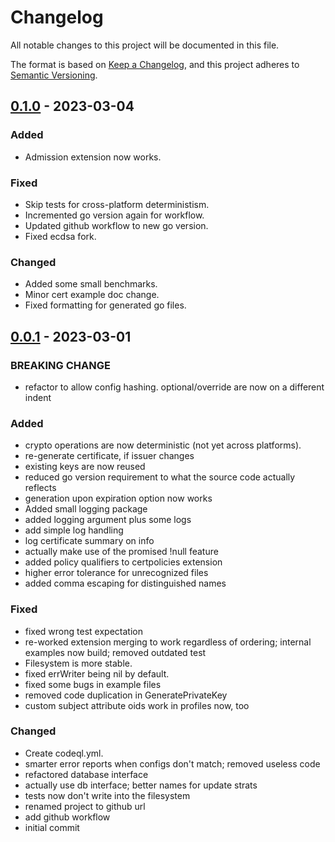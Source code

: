 # Changelog
All notable changes to this project will be documented in this file.

The format is based on [Keep a Changelog](https://keepachangelog.com/en/1.0.0/),
and this project adheres to [Semantic Versioning](https://semver.org/spec/v2.0.0.html).

## [0.1.0] - 2023-03-04
### Added
- Admission extension now works.

### Fixed
- Skip tests for cross-platform deterministism.
- Incremented go version again for workflow.
- Updated github workflow to new go version.
- Fixed ecdsa fork.

### Changed
- Added some small benchmarks.
- Minor cert example doc change.
- Fixed formatting for generated go files.

## [0.0.1] - 2023-03-01
### BREAKING CHANGE
- refactor to allow config hashing. optional/override are now on a different indent

### Added
- crypto operations are now deterministic (not yet across platforms).
- re-generate certificate, if issuer changes
- existing keys are now reused
- reduced go version requirement to what the source code actually reflects
- generation upon expiration option now works
- Added small logging package
- added logging argument plus some logs
- add simple log handling
- log certificate summary on info
- actually make use of the promised !null feature
- added policy qualifiers to certpolicies extension
- higher error tolerance for unrecognized files
- added comma escaping for distinguished names

### Fixed
- fixed wrong test expectation
- re-worked extension merging to work regardless of ordering; internal examples now build; removed outdated test
- Filesystem is more stable.
- fixed errWriter being nil by default.
- fixed some bugs in example files
- removed code duplication in GeneratePrivateKey
- custom subject attribute oids work in profiles now, too

### Changed
- Create codeql.yml.
- smarter error reports when configs don't match; removed useless code
- refactored database interface
- actually use db interface; better names for update strats
- tests now don't write into the filesystem
- renamed project to github url
- add github workflow
- initial commit

[Unreleased]: https://github.com/wokdav/gopki/compare/v0.1.0...HEAD
[0.1.0]: https://github.com/wokdav/gopki/compare/v0.0.1...v0.1.0
[0.0.1]: https://github.com/wokdav/gopki/releases/tag/v0.0.1

